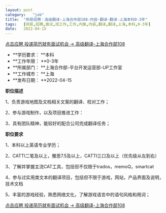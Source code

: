 ```yaml
---
layout:	post
category:	"job"
title:	"网易招聘：高级翻译-上海合作部108-内容-翻译-翻译-上海本科0-3年"
tags:	[网易,招聘,面试,找工作,工作,内推,内容,翻译,翻译,上海,本科,0-3年]
date:	2022-04-15
---
```


[点击应聘 投递简历就有面试机会 ->  高级翻译-上海合作部108](http://mobile.bole.netease.com/bole/boleDetail?id=37211&employeeId=346f03c3cda5f04c&key=all)



- **学历要求： **本科
- **工作年限： **0-3年
- **所属部门： **上海合作部-平台开发运营部-UP工作室
- **工作城市： **上海
- **发布日期： **2022-04-15



**职位描述**

1、负责游戏地图及文档相关文案的翻译、校对工作；

2、参与游戏制作，以及项目推进工作：

3、具有团队精神，能较好的配合公司完成翻译任务；



**职位要求**

1、本科以上英语专业学历；

2、CATTI二笔及以上，雅思7.5及以上，CATTI三口及以上（优先级从左到右）

3、了解并掌握主流CAT工具，包括但不仅限于trados，memoQ，smartcat

4、参与过实用类文本的翻译项目，包括但不限于游戏，网站，产品界面及说明，技术文档

5、丰富的游戏经验，熟悉网络文化，了解游戏语言中的语句风格和用词；



[点击应聘 投递简历就有面试机会 ->  高级翻译-上海合作部108](http://mobile.bole.netease.com/bole/boleDetail?id=37211&employeeId=346f03c3cda5f04c&key=all)